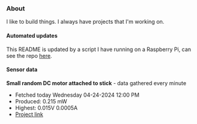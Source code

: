 ### About
I like to build things. I always have projects that I'm working on.

#### Automated updates
This README is updated by a script I have running on a Raspberry Pi, can see the repo [here](https://github.com/jdc-cunningham/raspi-git-repo-updater).

#### Sensor data


**Small random DC motor attached to stick** - data gathered every minute
- Fetched today Wednesday 04-24-2024 12:00 PM
- Produced: 0.215 mW
- Highest: 0.015V 0.0005A
- [Project link](https://github.com/jdc-cunningham/turbine-raspi)